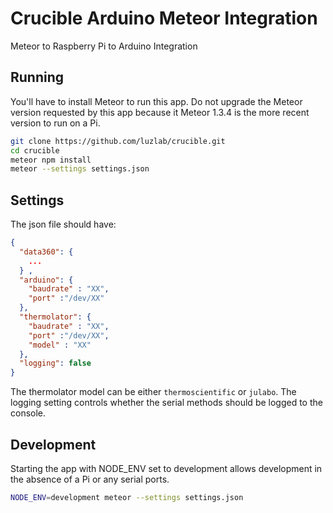 # Crucible Arduino Meteor Integration 

Meteor to Raspberry Pi to Arduino Integration 

## Running
You'll have to install Meteor to run this app. Do not upgrade the Meteor version requested by this app because it Meteor 1.3.4 is the more recent version to run on a Pi.

```bash
git clone https://github.com/luzlab/crucible.git
cd crucible
meteor npm install
meteor --settings settings.json
```

## Settings
The json file should have:


```json
{
  "data360": {
    ...
  } ,
  "arduino": {
    "baudrate" : "XX",
    "port" :"/dev/XX"
  },
  "thermolator": {
    "baudrate" : "XX",
    "port" :"/dev/XX",
    "model" : "XX" 
  },
  "logging": false
}
```

The thermolator model can be either `thermoscientific` or `julabo`.
The logging setting controls whether the serial methods should be logged to the console.

## Development
Starting the app with NODE_ENV set to development allows development in the absence of a Pi or any serial ports.

```bash
NODE_ENV=development meteor --settings settings.json
```